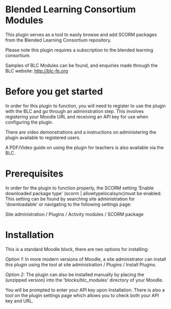 # Blended Learning Consortium Modules

This plugin serves as a tool to easily browse and add SCORM packages from the Blended Learning Consortium repository.

Please note this plugin requires a subscription to the blended learning consortium. 

Samples of BLC Modules can be found, and enquiries made through the BLC website: 
http://blc-fe.org

# Before you get started

In order for this plugin to function, you will need to register to use the plugin with the BLC and go through an administration step. This involves registering your Moodle URL and receiving an API key for use when configuring the plugin. 

There are video demonstrations and a instructions on administering the plugin available to registered users. 

A PDF/Video guide on using the plugin for teachers is also available via the BLC.

# Prerequisites

In order for the plugin to function properly, the SCORM setting 'Enable downloaded package type' (scorm | allowtypelocalsync)must be enabled. This setting can be found by searching site administration for 'downloadable' or navigating to the following settings page:

Site administration / Plugins / Activity modules / SCORM package

# Installation

This is a standard Moodle block, there are two options for installing:

*Option 1:* In more modern versions of Moodle, a site administrator can install this plugin using the tool at site administration / Plugins / Install Plugins.

*Option 2:* The plugin can also be installed manually by placing the (unzipped version) into the 'blocks/blc_modules' directory of your Moodle.

You will be prompted to enter your API key upon Installation. There is also a tool on the plugin settings page which allows you to check both your API key and URL.
